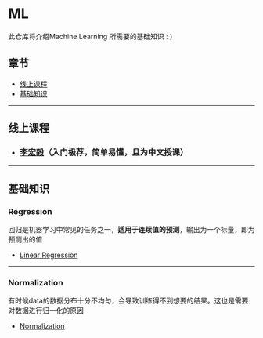 # ML
此仓库将介绍Machine Learning 所需要的基础知识 : )

## 章节
- [线上课程](#courses)
- [基础知识](#basic)

****
## <div id='courses'>线上课程</div>

- ### [李宏毅](https://www.youtube.com/watch?v=CXgbekl66jc&list=PLJV_el3uVTsPy9oCRY30oBPNLCo89yu49&index=1)（入门极荐，简单易懂，且为中文授课）

****
## <div id='basic'>基础知识</div>
<!-- **** -->
### Regression

回归是机器学习中常见的任务之一，**适用于连续值的预测**，输出为一个标量，即为预测出的值
- [Linear Regression](md/linear_regression.md)

****
### Normalization

有时候data的数据分布十分不均匀，会导致训练得不到想要的结果。这也是需要对数据进行归一化的原因

- [Normalization](md/normalization.md)


